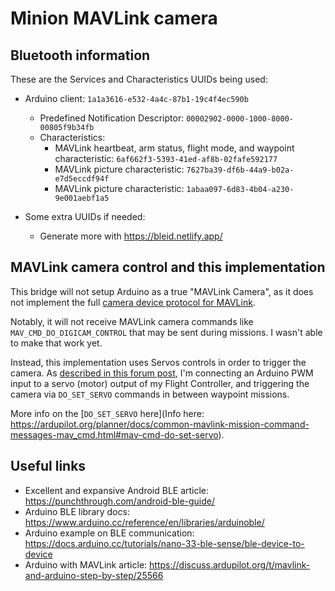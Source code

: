 
# Minion MAVLink camera 




## Bluetooth information
These are the Services and Characteristics UUIDs being used:


- Arduino client: `1a1a3616-e532-4a4c-87b1-19c4f4ec590b`
  - Predefined Notification Descriptor: `00002902-0000-1000-8000-00805f9b34fb`
  - Characteristics:
    - MAVLink heartbeat, arm status, flight mode, and waypoint characteristic: `6af662f3-5393-41ed-af8b-02fafe592177`
    - MAVLink picture characteristic: `7627ba39-df6b-44a9-b02a-e7d5eccdf94f`
    - MAVLink picture characteristic: `1abaa097-6d83-4b04-a230-9e001aebf1a5`

- Some extra UUIDs if needed:
  - Generate more with https://bleid.netlify.app/

## MAVLink camera control and this implementation

This bridge will not setup Arduino as a true "MAVLink Camera", as it does not implement the full [camera device protocol for MAVLink](https://mavlink.io/en/services/camera.html).

Notably, it will not receive MAVLink camera commands like `MAV_CMD_DO_DIGICAM_CONTROL` that may be sent during missions. I wasn't able to make that work yet. 

Instead, this implementation uses Servos controls in order to trigger the camera. As [described in this forum post](https://www.rcgroups.com/forums/showpost.php?p=33408898&postcount=7), I'm connecting an Arduino PWM input to a servo (motor) output of my Flight Controller, and triggering the camera via `DO_SET_SERVO` commands in between waypoint missions. 

More info on the [`DO_SET_SERVO` here](Info here: https://ardupilot.org/planner/docs/common-mavlink-mission-command-messages-mav_cmd.html#mav-cmd-do-set-servo).

## Useful links

- Excellent and expansive Android BLE article: https://punchthrough.com/android-ble-guide/
- Arduino BLE library docs: https://www.arduino.cc/reference/en/libraries/arduinoble/
- Arduino example on BLE communication: https://docs.arduino.cc/tutorials/nano-33-ble-sense/ble-device-to-device
- Arduino with MAVLink article: https://discuss.ardupilot.org/t/mavlink-and-arduino-step-by-step/25566

